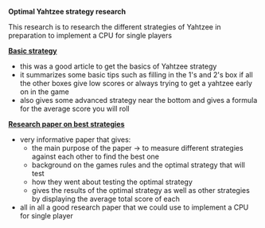 **__Optimal Yahtzee strategy research__**

This research is to research the different strategies of Yahtzee in preparation to implement a CPU for single players

**[Basic strategy](https://pi.math.cornell.edu/~mec/2006-2007/Probability/Yahtzee.htm)**
* this was a good article to get the basics of Yahtzee strategy 
* it summarizes some basic tips such as filling in the 1's and 2's box if all the other boxes give low scores or always trying to get a yahtzee early on in the game
* also gives some advanced strategy near the bottom and gives a formula for the average score you will roll

**[Research paper on best strategies](https://www.yahtzeemanifesto.com/optimal-yahtzee.pdf)**
* very informative paper that gives:
    * the main purpose of the paper -> to measure different strategies against each other to find the best one
    * background on the games rules and the optimal strategy that will test
    * how they went about testing the optimal strategy
    * gives the results of the optimal strategy as well as other strategies by displaying the average total score of each
* all in all a good research paper that we could use to implement a CPU for single player